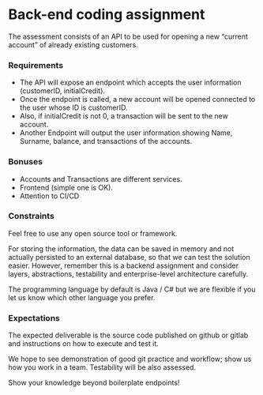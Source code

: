 # Back-end coding assignment

The assessment consists of an API to be used for opening a new “current account” of
already existing customers.

### Requirements
* The API will expose an endpoint which accepts the user information (customerID,
initialCredit).
* Once the endpoint is called, a new account will be opened connected to the user
whose ID is customerID.
* Also, if initialCredit is not 0, a transaction will be sent to the new account.
* Another Endpoint will output the user information showing Name, Surname,
balance, and transactions of the accounts.

### Bonuses
* Accounts and Transactions are different services.
* Frontend (simple one is OK).
* Attention to CI/CD

### Constraints
Feel free to use any open source tool or framework.

For storing the information, the data can be saved in memory and not actually persisted to
an external database, so that we can test the solution easier. However, remember this is a
backend assignment and consider layers, abstractions, testability and enterprise-level
architecture carefully.

The programming language by default is Java / C# but we are flexible if you let us know
which other language you prefer.

### Expectations
The expected deliverable is the source code published on github or gitlab and instructions
on how to execute and test it.

We hope to see demonstration of good git practice and workflow; show us how you work in
a team. Testability will be also assessed.

Show your knowledge beyond boilerplate endpoints!